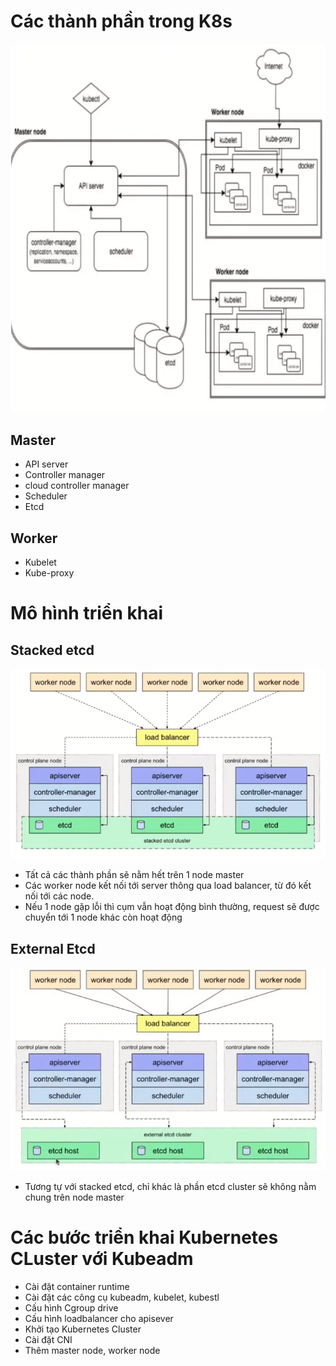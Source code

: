# Các thành phần trong K8s

![alt text](imgs/k8s-modules.png)

## Master

- API server
- Controller manager
- cloud controller manager
- Scheduler
- Etcd

## Worker

- Kubelet
- Kube-proxy

# Mô hình triển khai

## Stacked etcd

![alt text](imgs/stacked-etcd.png)

- Tất cả các thành phần sẽ nằm hết trên 1 node master
- Các worker node kết nối tới server thông qua load balancer, từ đó kết nối tới các node.
- Nếu 1 node gặp lỗi thì cụm vẫn hoạt động bình thường, request sẽ được chuyển tới 1 node khác còn hoạt động

## External Etcd
![alt text](imgs/external-etcd.png)
- Tương tự với stacked etcd, chỉ khác là phần etcd cluster sẽ không nằm chung trên node master

# Các bước triển khai Kubernetes CLuster với Kubeadm
- Cài đặt container runtime
- Cài đặt các công cụ kubeadm, kubelet, kubestl
- Cấu hình Cgroup drive
- Cấu hình loadbalancer cho apisever
- Khởi tạo Kubernetes Cluster
- Cài đặt CNI
- Thêm master node, worker node
